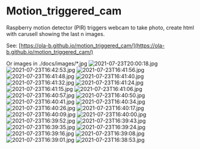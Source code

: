 # Motion_triggered_cam
Raspberry motion detector (PIR) triggers webcam to take photo, create html with carusell showing the last n images.

See: [https://ola-b.github.io/motion_triggered_cam/](https://ola-b.github.io/motion_triggered_cam/)


Or images in ./docs/images/*.jpg
![2021-07-23T20:00:18.jpg](https://github.com/Ola-B/motion_triggered_cam/blob/main/docs/images/2021-07-23T20:00:18.jpg "2021-07-23T20:00:18.jpg")
![2021-07-23T16:42:53.jpg](https://github.com/Ola-B/motion_triggered_cam/blob/main/docs/images/2021-07-23T16:42:53.jpg "2021-07-23T16:42:53.jpg")
![2021-07-23T16:41:56.jpg](https://github.com/Ola-B/motion_triggered_cam/blob/main/docs/images/2021-07-23T16:41:56.jpg "2021-07-23T16:41:56.jpg")
![2021-07-23T16:41:48.jpg](https://github.com/Ola-B/motion_triggered_cam/blob/main/docs/images/2021-07-23T16:41:48.jpg "2021-07-23T16:41:48.jpg")
![2021-07-23T16:41:40.jpg](https://github.com/Ola-B/motion_triggered_cam/blob/main/docs/images/2021-07-23T16:41:40.jpg "2021-07-23T16:41:40.jpg")
![2021-07-23T16:41:32.jpg](https://github.com/Ola-B/motion_triggered_cam/blob/main/docs/images/2021-07-23T16:41:32.jpg "2021-07-23T16:41:32.jpg")
![2021-07-23T16:41:24.jpg](https://github.com/Ola-B/motion_triggered_cam/blob/main/docs/images/2021-07-23T16:41:24.jpg "2021-07-23T16:41:24.jpg")
![2021-07-23T16:41:15.jpg](https://github.com/Ola-B/motion_triggered_cam/blob/main/docs/images/2021-07-23T16:41:15.jpg "2021-07-23T16:41:15.jpg")
![2021-07-23T16:41:06.jpg](https://github.com/Ola-B/motion_triggered_cam/blob/main/docs/images/2021-07-23T16:41:06.jpg "2021-07-23T16:41:06.jpg")
![2021-07-23T16:40:57.jpg](https://github.com/Ola-B/motion_triggered_cam/blob/main/docs/images/2021-07-23T16:40:57.jpg "2021-07-23T16:40:57.jpg")
![2021-07-23T16:40:50.jpg](https://github.com/Ola-B/motion_triggered_cam/blob/main/docs/images/2021-07-23T16:40:50.jpg "2021-07-23T16:40:50.jpg")
![2021-07-23T16:40:41.jpg](https://github.com/Ola-B/motion_triggered_cam/blob/main/docs/images/2021-07-23T16:40:41.jpg "2021-07-23T16:40:41.jpg")
![2021-07-23T16:40:34.jpg](https://github.com/Ola-B/motion_triggered_cam/blob/main/docs/images/2021-07-23T16:40:34.jpg "2021-07-23T16:40:34.jpg")
![2021-07-23T16:40:26.jpg](https://github.com/Ola-B/motion_triggered_cam/blob/main/docs/images/2021-07-23T16:40:26.jpg "2021-07-23T16:40:26.jpg")
![2021-07-23T16:40:17.jpg](https://github.com/Ola-B/motion_triggered_cam/blob/main/docs/images/2021-07-23T16:40:17.jpg "2021-07-23T16:40:17.jpg")
![2021-07-23T16:40:09.jpg](https://github.com/Ola-B/motion_triggered_cam/blob/main/docs/images/2021-07-23T16:40:09.jpg "2021-07-23T16:40:09.jpg")
![2021-07-23T16:40:00.jpg](https://github.com/Ola-B/motion_triggered_cam/blob/main/docs/images/2021-07-23T16:40:00.jpg "2021-07-23T16:40:00.jpg")
![2021-07-23T16:39:52.jpg](https://github.com/Ola-B/motion_triggered_cam/blob/main/docs/images/2021-07-23T16:39:52.jpg "2021-07-23T16:39:52.jpg")
![2021-07-23T16:39:43.jpg](https://github.com/Ola-B/motion_triggered_cam/blob/main/docs/images/2021-07-23T16:39:43.jpg "2021-07-23T16:39:43.jpg")
![2021-07-23T16:39:35.jpg](https://github.com/Ola-B/motion_triggered_cam/blob/main/docs/images/2021-07-23T16:39:35.jpg "2021-07-23T16:39:35.jpg")
![2021-07-23T16:39:24.jpg](https://github.com/Ola-B/motion_triggered_cam/blob/main/docs/images/2021-07-23T16:39:24.jpg "2021-07-23T16:39:24.jpg")
![2021-07-23T16:39:16.jpg](https://github.com/Ola-B/motion_triggered_cam/blob/main/docs/images/2021-07-23T16:39:16.jpg "2021-07-23T16:39:16.jpg")
![2021-07-23T16:39:08.jpg](https://github.com/Ola-B/motion_triggered_cam/blob/main/docs/images/2021-07-23T16:39:08.jpg "2021-07-23T16:39:08.jpg")
![2021-07-23T16:39:01.jpg](https://github.com/Ola-B/motion_triggered_cam/blob/main/docs/images/2021-07-23T16:39:01.jpg "2021-07-23T16:39:01.jpg")
![2021-07-23T16:38:53.jpg](https://github.com/Ola-B/motion_triggered_cam/blob/main/docs/images/2021-07-23T16:38:53.jpg "2021-07-23T16:38:53.jpg")
